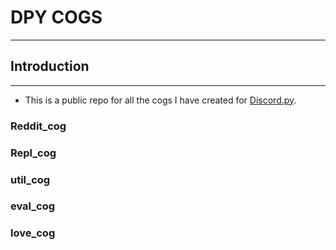 # **DPY COGS**
___
## Introduction
___
- This is a public repo for all the cogs I have created for [Discord.py](https://github.com/Rapptz/discord.py).


### Reddit_cog

### Repl_cog

### util_cog

### eval_cog


### love_cog
